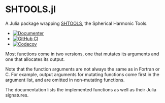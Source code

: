 # SHTOOLS.jl

A Julia package wrapping
[SHTOOLS](https://github.com/SHTOOLS/SHTOOLS), the Spherical Harmonic
Tools.

* [![Documenter](https://img.shields.io/badge/docs-dev-blue.svg)](https://eschnett.github.io/SHTOOLS.jl/dev)
* [![GitHub
  CI](https://github.com/eschnett/SHTOOLS.jl/workflows/CI/badge.svg)](https://github.com/eschnett/SHTOOLS.jl/actions)
* [![Codecov](https://codecov.io/gh/eschnett/SHTOOLS.jl/branch/main/graph/badge.svg)](https://codecov.io/gh/eschnett/SHTOOLS.jl)

Most functions come in two versions, one that mutates its arguments
and one that allocates its output.

Note that the function arguments are not always the same as in Fortran
or C. For example, output arguments for mutating functions come first
in the argument list, and are omitted in non-mutating functions.

The documentation lists the implemented functions as well as their
Julia signatures.
